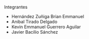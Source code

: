 
Integrantes
 * Hernández Zuñiga Brian Emmanuel
 * Anibal Tirado Delgado
 * Kevin Emmanuel Guerrero Aguilar
 * Javier Bacilio Sánchez